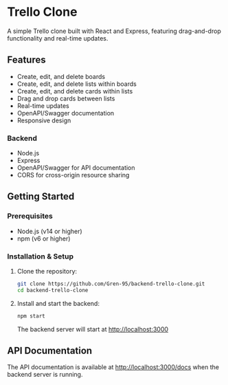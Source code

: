 # Trello Clone

A simple Trello clone built with React and Express, featuring drag-and-drop functionality and real-time updates.

## Features

- Create, edit, and delete boards
- Create, edit, and delete lists within boards
- Create, edit, and delete cards within lists
- Drag and drop cards between lists
- Real-time updates
- OpenAPI/Swagger documentation
- Responsive design

### Backend

- Node.js
- Express
- OpenAPI/Swagger for API documentation
- CORS for cross-origin resource sharing

## Getting Started

### Prerequisites

- Node.js (v14 or higher)
- npm (v6 or higher)

### Installation & Setup

1. Clone the repository:

    ```bash
    git clone https://github.com/Gren-95/backend-trello-clone.git
    cd backend-trello-clone
    ```

2. Install and start the backend:

    ```bash
    npm start
    ```

    The backend server will start at [http://localhost:3000](http://localhost:3000)

## API Documentation

The API documentation is available at [http://localhost:3000/docs](http://localhost:3000/docs) when the backend server is running.
